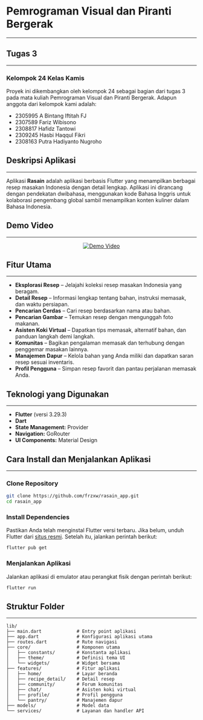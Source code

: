 # Pemrograman Visual dan Piranti Bergerak

---

## Tugas 3

---

### Kelompok 24 Kelas Kamis

Proyek ini dikembangkan oleh kelompok 24 sebagai bagian dari tugas 3 pada mata kuliah Pemrograman Visual dan Piranti Bergerak. Adapun anggota dari kelompok kami adalah:

- 2305995 A Bintang Iftitah FJ
- 2307589 Fariz Wibisono
- 2308817 Hafidz Tantowi
- 2309245 Hasbi Haqqul Fikri
- 2308163 Putra Hadiyanto Nugroho

## Deskripsi Aplikasi

---

Aplikasi **Rasain** adalah aplikasi berbasis Flutter yang menampilkan berbagai resep masakan Indonesia dengan detail lengkap. Aplikasi ini dirancang dengan pendekatan dwibahasa, menggunakan kode Bahasa Inggris untuk kolaborasi pengembang global sambil menampilkan konten kuliner dalam Bahasa Indonesia.

## Demo Video

---

<div align="center">
    <a href="https://github.com/user-attachments/assets/6c2379ba-85b3-40b0-9cf4-c7c87970afe4">
        <img src="https://github.com/user-attachments/assets/6c2379ba-85b3-40b0-9cf4-c7c87970afe4" alt="Demo Video" style="max-width: 100%; height: auto;">
    </a>
</div>


## Fitur Utama

---

- **Eksplorasi Resep** – Jelajahi koleksi resep masakan Indonesia yang beragam.  
- **Detail Resep** – Informasi lengkap tentang bahan, instruksi memasak, dan waktu persiapan.  
- **Pencarian Cerdas** – Cari resep berdasarkan nama atau bahan.  
- **Pencarian Gambar** – Temukan resep dengan mengunggah foto makanan.  
- **Asisten Koki Virtual** – Dapatkan tips memasak, alternatif bahan, dan panduan langkah demi langkah.  
- **Komunitas** – Bagikan pengalaman memasak dan terhubung dengan penggemar masakan lainnya.  
- **Manajemen Dapur** – Kelola bahan yang Anda miliki dan dapatkan saran resep sesuai inventaris.  
- **Profil Pengguna** – Simpan resep favorit dan pantau perjalanan memasak Anda.

## Teknologi yang Digunakan

---

- **Flutter** (versi 3.29.3)
- **Dart**
- **State Management:** Provider
- **Navigation:** GoRouter
- **UI Components:** Material Design

## Cara Install dan Menjalankan Aplikasi

---

### **Clone Repository**

```bash
git clone https://github.com/frzxw/rasain_app.git
cd rasain_app
```

### **Install Dependencies**

Pastikan Anda telah menginstal Flutter versi terbaru. Jika belum, unduh Flutter dari [situs resmi](https://flutter.dev/docs/get-started/install). Setelah itu, jalankan perintah berikut:

```bash
flutter pub get
```

### **Menjalankan Aplikasi**

Jalankan aplikasi di emulator atau perangkat fisik dengan perintah berikut:

```bash
flutter run
```

## Struktur Folder

---

```
lib/
├── main.dart             # Entry point aplikasi
├── app.dart              # Konfigurasi aplikasi utama
├── routes.dart           # Rute navigasi
├── core/                 # Komponen utama
│   ├── constants/        # Konstanta aplikasi
│   ├── theme/            # Definisi tema UI
│   └── widgets/          # Widget bersama
├── features/             # Fitur aplikasi
│   ├── home/             # Layar beranda 
│   ├── recipe_detail/    # Detail resep
│   ├── community/        # Forum komunitas
│   ├── chat/             # Asisten koki virtual
│   ├── profile/          # Profil pengguna
│   └── pantry/           # Manajemen dapur
├── models/               # Model data
└── services/             # Layanan dan handler API
```